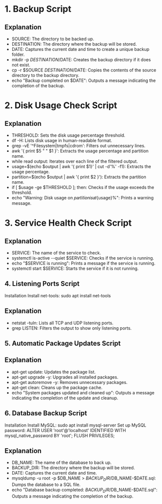 # 1. Backup Script

## Explanation
- SOURCE: The directory to be backed up.
- DESTINATION: The directory where the backup will be stored.
- DATE: Captures the current date and time to create a unique backup folder.
- mkdir -p $DESTINATION/$DATE: Creates the backup directory if it does not exist.
- cp -r $SOURCE $DESTINATION/$DATE: Copies the contents of the source directory  to the backup directory.
- echo "Backup completed on $DATE": Outputs a message indicating the completion of the backup.

# 2. Disk Usage Check Script

## Explanation
- THRESHOLD: Sets the disk usage percentage threshold.
- df -H: Lists disk usage in human-readable format.
- grep -vE '^Filesystem|tmpfs|cdrom': Filters out unnecessary lines.
- awk '{ print $5 " " $1 }': Extracts the usage percentage and partition name.
- while read output: Iterates over each line of the filtered output.
- usage=$(echo $output | awk '{ print $1}' | cut -d'%' -f1): Extracts the usage percentage.
- partition=$(echo $output | awk '{ print $2 }'): Extracts the partition name.
- if [ $usage -ge $THRESHOLD ]; then: Checks if the usage exceeds the threshold.
- echo "Warning: Disk usage on 𝑝𝑎𝑟𝑡𝑖𝑡𝑖𝑜𝑛𝑖𝑠𝑎𝑡{usage}%": Prints a warning message.

# 3. Service Health Check Script

## Explanation
- SERVICE: The name of the service to check.
- systemctl is-active --quiet $SERVICE: Checks if the service is running.
- echo "$SERVICE is running": Prints a message if the service is running.
- systemctl start $SERVICE: Starts the service if it is not running.

## 4. Listening Ports Script

Installation
Install net-tools:
sudo apt install net-tools


## Explanation
- netstat -tuln: Lists all TCP and UDP listening ports.
- grep LISTEN: Filters the output to show only listening ports.

## 5. Automatic Package Updates Script

## Explanation
- apt-get update: Updates the package list.
- apt-get upgrade -y: Upgrades all installed packages.
- apt-get autoremove -y: Removes unnecessary packages.
- apt-get clean: Cleans up the package cache.
- echo "System packages updated and cleaned up": Outputs a message indicating the completion of the update and cleanup.

## 6. Database Backup Script
Installation
Install MySQL:
sudo apt install mysql-server
Set up MySQL password:
ALTER USER 'root'@'localhost' IDENTIFIED WITH mysql_native_password BY
'root';
FLUSH PRIVILEGES;

## Explanation
- DB_NAME: The name of the database to back up.
- BACKUP_DIR: The directory where the backup will be stored.
- DATE: Captures the current date and time.
- mysqldump -u root -p $DB_NAME > $BACKUP_DIR/$DB_NAME-$DATE.sql:
  Dumps the database to a SQL file.
- echo "Database backup completed: $BACKUP_DIR/$DB_NAME-$DATE.sql":
  Outputs a message indicating the completion of the backup.
